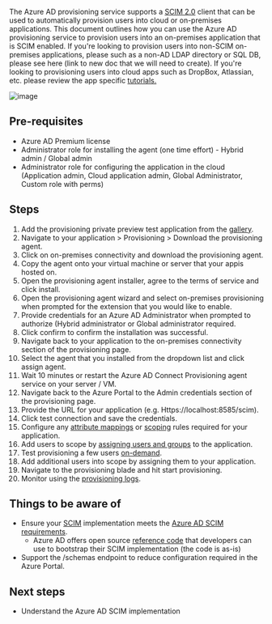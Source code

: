 The Azure AD provisioning service supports a [SCIM 2.0](https://aka.ms/scimoverview) client that can be used to automatically provision users into cloud or on-premises applications. This document outlines how you can use the Azure AD provisioning service to provision users into an on-premises application that is SCIM enabled. If you're looking to provision users into non-SCIM on-premises applications, please such as a non-AD LDAP directory or SQL DB, please see here (link to new doc that we will need to create). If you're looking to provisioning users into cloud apps such as DropBox, Atlassian, etc. please review the app specific [tutorials.](https://docs.microsoft.com/azure/active-directory/saas-apps/tutorial-list) 

![image](https://user-images.githubusercontent.com/36525136/110343793-b2427100-7fe1-11eb-9bc3-05d6825f8f81.png)

## Pre-requisites
* Azure AD Premium license
* Administrator role for installing the agent (one time effort) - Hybrid admin / Global admin 
* Administrator role for configuring the application in the cloud (Application admin, Cloud application admin, Global Administrator, Custom role with perms)

## Steps
1. Add the provisioning private preview test application from the [gallery](https://docs.microsoft.com/en-us/azure/active-directory/manage-apps/add-application-portal).
1. Navigate to your application > Provisioning > Download the provisioning agent.
1. Click on on-premises connectivity and download the provisioning agent.
2. Copy the agent onto your virtual machine or server that your appis hosted on.
3. Open the provisioning agent installer, agree to the terms of service and click install.
4. Open the provisioning agent wizard and select on-premises provisioning when prompted for the extension that you would like to enable. 
5. Provide credentials for an Azure AD Administrator when prompted to authorize (Hybrid administrator or Global administrator required. 
6. Click confirm to confirm the installation was successful. 
7. Navigate back to your application to the on-premises connectivity section of the provisioning page. 
8. Select the agent that you installed from the dropdown list and click assign agent. 
9. Wait 10 minutes or restart the Azure AD Connect Provisioning agent service on your server / VM.
10. Navigate back to the Azure Portal to the Admin credentials section of the provisioning page. 
11. Provide the URL for your application (e.g. Https://localhost:8585/scim).
12. Click test connection and save the credentials.
13. Configure any [attribute mappings](https://docs.microsoft.com/en-us/azure/active-directory/app-provisioning/customize-application-attributes) or [scoping](https://docs.microsoft.com/en-us/azure/active-directory/app-provisioning/define-conditional-rules-for-provisioning-user-accounts) rules required for your application.  
14. Add users to scope by [assigning users and groups](https://docs.microsoft.com/en-us/azure/active-directory/manage-apps/add-application-portal-assign-users) to the application.
15. Test provisioning a few users [on-demand](https://docs.microsoft.com/en-us/azure/active-directory/app-provisioning/provision-on-demand). 
16. Add additional users into scope by assigning them to your application. 
17. Navigate to the provisioning blade and hit start provisioning. 
18. Monitor using the [provisioning logs](https://docs.microsoft.com/en-us/azure/active-directory/reports-monitoring/concept-provisioning-logs). 

## Things to be aware of
* Ensure your [SCIM](https://aka.ms/scimoverview) implementation meets the [Azure AD SCIM requirements](https://docs.microsoft.com/en-us/azure/active-directory/app-provisioning/use-scim-to-provision-users-and-groups).
  * Azure AD offers open source [reference code](aka.ms/scimreferencecode) that developers can use to bootstrap their SCIM implementation (the code is as-is)
* Support the /schemas endpoint to reduce configuration required in the Azure Portal. 

## Next steps
* Understand the Azure AD SCIM implementation
